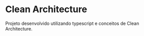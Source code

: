# Clean Architecture

Projeto desenvolvido utilizando typescript e conceitos de Clean Architecture.
